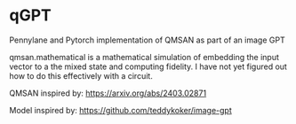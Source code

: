 # qGPT

Pennylane and Pytorch implementation of QMSAN as part of an image GPT

qmsan.mathematical is a mathematical simulation of embedding the input vector to a the mixed state and computing fidelity. I have not yet figured out how to do this effectively with a circuit.

QMSAN inspired by: https://arxiv.org/abs/2403.02871

Model inspired by: https://github.com/teddykoker/image-gpt

